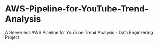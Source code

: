 # AWS-Pipeline-for-YouTube-Trend-Analysis
 A Serverless AWS Pipeline for YouTube Trend Analysis - Data Engineering Project
